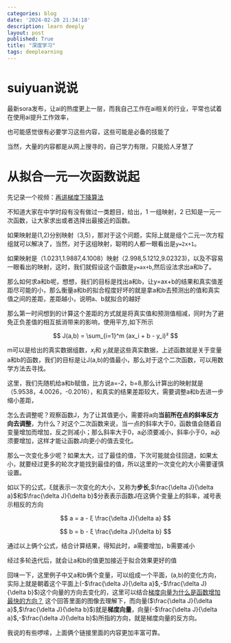 ```yaml
---
categories: blog
date: '2024-02-20 21:34:18'
description: learn deeply
layout: post
published: True
title: "深度学习"
tags: deeplearning
---
```


# suiyuan说说

最新sora发布，让ai的热度更上一层，而我自己工作在ai相关的行业，平常也试着在使用ai提升工作效率，

也可能感觉很有必要学习这些内容，这些可能是必备的技能了

当然，大量的内容都是从网上搜寻的，自己学力有限，只能拾人牙慧了

# 从拟合一元一次函数说起

先记录一个视频：[再讲梯度下降算法](https://www.bilibili.com/video/BV1sz4y1c7AK/?share_source=copy_web&vd_source=1e1a8470626ff3354bcd0d9c492ad7d2)

不知道大家在中学时段有没有做过一类题目，给出，1 一组映射，2 已知是一元一次函数，让大家求出或者选择出最接近的函数。

如果映射是(1,2)分别映射（3,5），那对于这个问题，实际上就是组个二元一次方程组就可以解决了，当然，对于这组映射，聪明的人都一眼看出是`y=2x+1`。

如果映射是（1.0231,1.9887,4.1008）映射（2.998,5.1212,9.02323)，以及不容易一眼看出的映射，这时，我们就假设这个函数是`y=ax+b`,然后设法求出a和b了。

那么如何求a和b呢，想想，我们的目标是找出a和b，让y=ax+b的结果和真实值差距尽可能的小，那么衡量a和b的拟合程度好坏的就是拿a和b去预测出的值和真实值之间的差距，差距越小，说明a、b就拟合的越好

那么第一时间想到的计算这个差距的方式就是将真实值和预测值相减，同时为了避免正负差值的相互抵消带来的影响，使用平方,如下所示

$$
J(a,b) = \sum_{i=1}^m (ax_i + b - y_i)²
$$

m可以是给出的真实数据组数，$x_i$和 $y_i$就是这些真实数据，上述函数就是关于变量a和b的函数，我们的目标是让J(a,b)的值最小，那么对于这个二次函数，可以用数学方法去寻找。


这里，我们先随机给a和b赋值，比方说a=-2，b=8,那么计算出的映射就是（5.9538，4.0026，-0.2016），和真实的结果差距较大，需要调整a和b去进一步缩小差距，

怎么去调整呢？观察函数J，为了让其值更小，需要将a向**当前所在点的斜率反方向去调整**，为什么？对这个二次函数来说，当一点的斜率大于0，函数值会随着自变量增加而增加，反之则减小；那么斜率大于0，a必须要减小，斜率小于0，a必须要增加，这样才能让函数J向更小的值去变化。

那么一次变化多少呢？如果太大，过了最佳的值，下次可能就会往回退，如果太小，就要经过更多的轮次才能找到最佳的值，所以这里的一次变化的大小需要谨慎设置。

如以下的公式，ξ就表示一次变化的大小，又称为**步长**,$\frac{\delta J}{\delta a}$和$\frac{\delta J}{\delta b}$分表表示函数J在这俩个变量上的斜率，减号表示相反的方向

$$
a = a - ξ \frac{\delta J}{\delta a}
$$

$$
b = b - ξ \frac{\delta J}{\delta b}
$$

通过以上俩个公式，结合计算结果，得知此时，a需要增加，b需要减小

经过多轮迭代后，就会让a和b的值更加接近于拟合效果更好的值

回味一下，这里例子中又a和b俩个变量，可以组成一个平面，(a,b)的变化方向，实际上就是朝着这个平面上(-$\frac{\delta J}{\delta a}$,-$\frac{\delta J}{\delta b}$)这个向量的方向去变化的，这里可以结合[梯度向量为什么是函数增加最快的方向？](
https://www.zhihu.com/question/323820696/answer/3178822065) 这个回答里面的图像去理解下，而向量($\frac{\delta J}{\delta a}$,$\frac{\delta J}{\delta b}$)就是**梯度向量**，向量(-$\frac{\delta J}{\delta a}$,-$\frac{\delta J}{\delta b}$)所指的方向，就是梯度向量的反方向。

我说的有些啰嗦，上面俩个链接里面的内容更加丰富可靠。